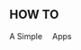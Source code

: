 ## HOW TO

A Simple <img src="https://cdn.jsdelivr.net/gh/devicons/devicon/icons/android/android-original.svg" width="10px" /> Apps
          
